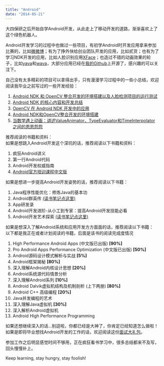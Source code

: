 ```yaml
---
title: "Android"
date: "2014-05-21"
---
```

大四保研之后开始自学Android开发，从此走上了移动开发的道路，渐渐喜欢上了这个绿色机器人。

Android开发学习的过程中也做过一些项目，有初学Android时开发应用拿来参加比赛的，比如[微微博](https://github.com/hujiaweibujidao/TinyWeibo)；有为了挣外快给创业团队开发的应用，比如贰货；也有为了学习NDK开发的应用，比如人脸识别应用[XFace](https://github.com/hujiaweibujidao/XFace)；也造过不错的动画效果的轮子，比如[yava](https://github.com/hujiaweibujidao/yava)和[wava](https://github.com/hujiaweibujidao/wava)，大部分应用已经在[我的Github](https://github.com/hujiaweibujidao)上开源了，感兴趣的可以关注下。

自己没有太多精彩的项目可以拿得出手，只有漫漫学习过程中的一些小总结，欢迎阅读我毕业之前写过的一些开发经验：   
1. [Android NDK 和 OpenCV 整合开发的环境搭建以及人脸检测项目的运行测试](/blog/2013/11/18/android-ndk-and-opencv-development-1/)  
2. [Android NDK 的核心内容和开发总结](/blog/2013/11/19/android-ndk-and-opencv-development-2/)  
3. [OpenCV 在 Android NDK 开发中的应用](/blog/2013/11/20/android-ndk-and-opencv-development-3/)  
4. [Android NDK和OpenCV整合开发的环境搭建](/blog/2014/02/21/android-ndk-and-opencv-development-4/)  
5. [当数学遇上动画：讲述ValueAnimator、TypeEvaluator和TimeInterpolator之间的恩恩怨怨](/blog/2016/05/26/when-math-meets-android-animation-1/)  

推荐阅读的书籍和资料：  
如果是想跳入Android开发这个深坑的话，推荐阅读以下书籍和资料：  
1. 疯狂Android讲义  
2. 第一行Android代码  
3. Android开发权威指南  
4. [Android官方培训课程中文版](http://hukai.me/android-training-course-in-chinese/index.html)  

如果是想进一步提高Android开发姿势的话，推荐阅读以下书籍：  
1. Java程序性能优化：修炼Java的基本功  
2. Android群英传  [(读书笔记点这里)](/blog/2015/11/29/android-heroes-reading-notes/)  
3. App研发录  
4. Android开发进阶-从小工到专家：提高Android开发技能必看  
5. Android开发艺术探索  [(读书笔记点这里)](/blog/2015/12/05/art-of-android-development-reading-notes/)  

如果是想深入了解Android系统和应用开发方方面面的话，推荐阅读以下书籍：  
以下都是我正在或者计划阅读的书籍，后面是该书的阅读完成度情况  
1. High Performance Android Apps (中文版已出版)  **[90%]**  
2. Pro Android Apps Performance Optimization (中文版已出版) **[50%]**  
3. Android源码设计模式解析与实战  **[5%]**  
4. Android框架揭秘  **[80%]**  
5. 深入理解Android内核设计思想 **[20%]**  
6. Android系统源代码情景分析  
7. 深入理解Android系列   **[10%]**  
8. Android Dalvik虚拟机结构及机制剖析 (上下两册)  **[80%]**  
9. Android C++ 高级编程  **[20%]**  
10. Java并发编程的艺术  
11. 深入理解Java虚拟机  **[30%]**  
12. 深入解析Android虚拟机   
13. Android High Performance Programming  

如果还想继续深入的话...别逗啦，你都已经是大神了，你肯定已经知道怎么做啦！    
如果是即将毕业想找Android开发的工作的话，欢迎阅读这份[面试大礼包](/blog/2015/10/09/job-hunting/)。

参加工作之后明显感觉时间不够用，正在疯狂看书学习中，很多总结都来不及写，回头慢慢补上。  

Keep learning, stay hungry, stay foolish!
